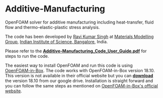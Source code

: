 # Additive-Manufacturing

OpenFOAM solver for additive manufacturing including heat-transfer, fluid flow and thermo-elastic-plastic stress analysis.

The code has been developed by <a href="https://github.com/ravikrsingh">Ravi Kumar Singh</a> at <a href="https://materialsmodellinggroup.github.io/">Materials Modelling Group</a>, <a href="https://iisc.ac.in/">Indian Institute of Science, Bangalore</a>, India.

Please refer to the <a href="https://github.com/swapnilbhure/Additive-Manufacturing/blob/master/Additive-Manufacturing_Code_User_Guide.pdf">**Additive-Manufacturing_Code_User_Guide.pdf**</a> for steps to run the code.

The easiest way to install OpenFOAM and run this code is using <a href="https://www.cfdsupport.com/openfoam-in-box.html">OpenFOAM-in-Box</a>. The code works with OpenFOAM-in-Box version 18.10. This version is not available in their official website but you can <a href="https://drive.google.com/drive/folders/1n96_lc76VmDnpgPgLynFkpBJLSqpqYZ4?usp=sharing">**download**</a> the version 18.10 from our google drive. Installation is straight forward and you can follow the same steps as mentioned on <a href="https://www.cfdsupport.com/openfoam-in-box.html">OpenFOAM-in-Box's official website</a>.
